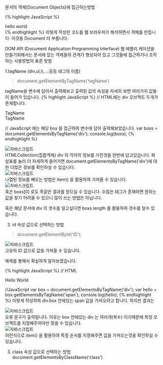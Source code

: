 문서의 객체(Document Objects)에 접근하는방법

{% highlight JavaScript %}
 <div class="title">hello world</div>
{% endhighlight %}
이렇게 작성한 코드를 웹 브라우저가 해석하면서 객체를 만듭니다.
이것을 Document 라 부릅니다. 

DOM API (Document Application Programming Interface)
웹 에플리 케이션을 만들기위해서는
문서에 있는 객체들의 관계가 형성되어 있고 그것들에 접근하거나
조작하는 사용방법의 표준 방법

1.tagName (div,ul,li,....등등 태그의 이름)
> document.getElementByTagName('tagName')

tagName을 변수에 담아서 출력해보고 출력된 값의 속성을 자세히 보면 여러가지 값들이 들어가 있습니다. 
{% highlight JavaScript %}
  // HTML에는 div 오브젝트 두개가 존재합니다.
 	<div class="box" id="boxId" onclick="">TagName</div>
	<div class="box" id="boxIds" onclick="">TagName</div>
  
  // JavaScript 에는 해당 box 를 접근하여 변수에 담아 출력해보았습니다.
  var boxs = document.getElementsByTagName('div');
  console.log(boxs);
{% endhighlight %}
<div class="img-box">
  <img src="{{ site.baseurl }}/static/img/post/2018-08-29-1.png" alt="자바스크립트" />
</div>
 HTMLCollection(집합객체) div 의 각자의 정보를 가진것을 한번에 담고있습니다.
 화살표를 눌러 더 자세하게 들어가면 document.getElementsByTagName('div')에 대한 더많은 정보를 확인하실 수 있습니다.
<div class="img-box">
  <img src="{{ site.baseurl }}/static/img/post/2018-08-29-2.png" alt="자바스크립트" />
</div>
나열된 정보를 빼오는 방법은 item() 을 활용하여 가져올 수 있습니다.
<div class="img-box">
  <img src="{{ site.baseurl }}/static/img/post/2018-08-29-3.png" alt="자바스크립트" />
</div>
혹은 boxs[0] 로도 똑같은 결과를 얻으실 수 있습니다.
수많은 태그가 존재하면 원하는 값을 찾기 어려울 수 있으니 많이 쓰는 방법은 아닙니다.

혹은 해당 문서에 div 의 갯수를 알고싶다면
boxs.length 를 활용하여 갯수를 알수 있습니다.

2. id 속성 값으로 선택하는 방법
> document.getElementById('ID');
<div class="img-box">
  <img src="{{ site.baseurl }}/static/img/post/2018-08-29-4.png" alt="자바스크립트" />
</div>
고유의 ID 값으로 값을 가져올 수 있습니다.


예제를 통해서 확실하게 알아보겠습니다.

{% highlight JavaScript %}
 // HTML 
 <div class="box" id="boxid">
 	<span>Hello World</span>
 </div>
 <div></div>
 
 //JavaScript
 var box = document.getElementsByTagName('div');
 var hello = box.getElementsByTagName('span');
 console.log(hello);
{% endhighlight %}
이렇게 작성하여 div.box 안에있는 span 값을 가져오려고 합니다.
하지만 결과는 
<div class="img-box">
  <img src="{{ site.baseurl }}/static/img/post/2018-08-29-5.png" alt="자바스크립트" />
</div>
오류 문구가 출력됩니다. 
이유는 box 안에있는 div 는 여러개(복수) 이기때문에 특정 오브젝트를 지정해주어야만 찾을 수 있습니다.
<div class="img-box">
  <img src="{{ site.baseurl }}/static/img/post/2018-08-29-6.png" alt="자바스크립트" />
</div>
이런식으로 item() 을 활용하여 특정 순서를 지정해주면 값을 가져오는것을 확인하실 수 있습니다.

3. class 속성 값으로 선택하는 방법
document.getElementsByClassName('class') 
